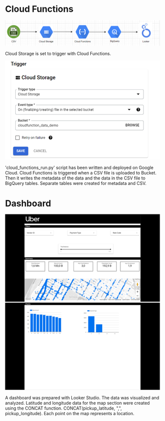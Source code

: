 # Cloud Functions
<img src = "img/proje_mimarisi.PNG">

<p>Cloud Storage is set to trigger with Cloud Functions.</p>

<img src = "img/resim1.png">
<p>'cloud_functions_run.py' script has been written and deployed on Google Cloud. Cloud Functions is triggered when a CSV file is uploaded to Bucket. Then it writes the metadata of the data and the data in the CSV file to BigQuery tables. Separate tables were created for metadata and CSV.</p>

<h1>Dashboard</h1>
<img src ="img/resim11.png">
<img src ="img/resim12.png">

<p>A dashboard was prepared with Looker Studio. The data was visualized and analyzed. Latitude and longitude data for the map section were created using the CONCAT function. CONCAT(pickup_latitude, ",", pickup_longitude). Each point on the map represents a location.</p>